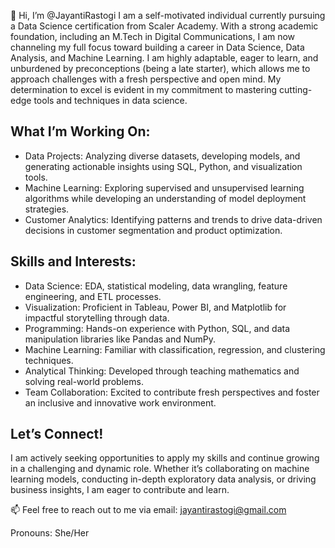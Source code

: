 👋 Hi, I’m @JayantiRastogi
I am a self-motivated individual currently pursuing a Data Science certification from Scaler Academy. With a strong academic foundation, including an M.Tech in Digital Communications, I am now channeling my full focus toward building a career in Data Science, Data Analysis, and Machine Learning.
I am highly adaptable, eager to learn, and unburdened by preconceptions (being a late starter), which allows me to approach challenges with a fresh perspective and open mind.
My determination to excel is evident in my commitment to mastering cutting-edge tools and techniques in data science.

## What I’m Working On:

* Data Projects: Analyzing diverse datasets, developing models, and generating actionable insights using SQL, Python, and visualization tools.
* Machine Learning: Exploring supervised and unsupervised learning algorithms while developing an understanding of model deployment strategies.
* Customer Analytics: Identifying patterns and trends to drive data-driven decisions in customer segmentation and product optimization.

## Skills and Interests:

* Data Science: EDA, statistical modeling, data wrangling, feature engineering, and ETL processes.
* Visualization: Proficient in Tableau, Power BI, and Matplotlib for impactful storytelling through data.
* Programming: Hands-on experience with Python, SQL, and data manipulation libraries like Pandas and NumPy.
* Machine Learning: Familiar with classification, regression, and clustering techniques.
* Analytical Thinking: Developed through teaching mathematics and solving real-world problems.
* Team Collaboration: Excited to contribute fresh perspectives and foster an inclusive and innovative work environment.

## Let’s Connect!
I am actively seeking opportunities to apply my skills and continue growing in a challenging and dynamic role. Whether it’s collaborating on machine learning models, conducting in-depth exploratory data analysis, or driving business insights, I am eager to contribute and learn.

📫 Feel free to reach out to me via email: jayantirastogi@gmail.com

Pronouns: She/Her
<!---
JayantiRastogi/JayantiRastogi is a ✨ special ✨ repository because its `README.md` (this file) appears on your GitHub profile.
You can click the Preview link to take a look at your changes.
--->
